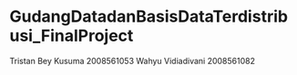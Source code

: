 ﻿# GudangDatadanBasisDataTerdistribusi_FinalProject

Tristan Bey Kusuma	2008561053 
Wahyu Vidiadivani	2008561082
